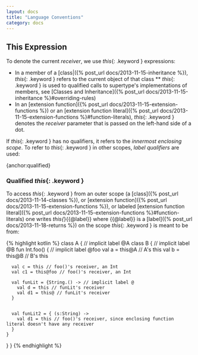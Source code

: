 ```yaml
---
layout: docs
title: "Language Conventions"
category: docs
---
```



## This Expression

To denote the current _receiver_, we use *this*{: .keyword } expressions:
* In a member of a [class|({% post_url docs/2013-11-15-inheritance %}), *this*{: .keyword } refers to the current object of that class
** *this*{: .keyword } is used to qualified calls to supertype's implementations of members, see [Classes and Inheritance]({% post_url docs/2013-11-15-inheritance %}#overriding-rules)
* In an [extension function]({% post_url docs/2013-11-15-extension-functions %}) or an [extension function literal]({% post_url docs/2013-11-15-extension-functions %}#function-literals), *this*{: .keyword } denotes the _receiver_ parameter that is passed on the left-hand side of a dot.

If *this*{: .keyword } has no qualifiers, it refers to the _innermost enclosing scope_. To refer to *this*{: .keyword } in other scopes, _label qualifiers_ are used:

{anchor:qualified}

### Qualified *this*{: .keyword }

To access *this*{: .keyword } from an outer scope (a [class]({% post_url docs/2013-11-14-classes %}), or [extension function]({% post_url docs/2013-11-15-extension-functions %}), or labeled [extension function literal]({% post_url docs/2013-11-15-extension-functions %}#function-literals) one writes *this{*}{{@label}} where {{@label}} is a [label]({% post_url docs/2013-11-18-returns %})
on the scope *this*{: .keyword } is meant to be from:

{% highlight kotlin %}
class A { // implicit label @A
  class B { // implicit label @B
    fun Int.foo() { // implicit label @foo
      val a = this@A // A's this
      val b = this@B // B's this

      val c = this // foo()'s receiver, an Int
      val c1 = this@foo // foo()'s receiver, an Int

      val funLit = {String.() -> // implicit label @
        val d = this // funLit's receiver
        val d1 = this@ // funLit's receiver
      }


      val funLit2 = { (s:String) ->
        val d1 = this // foo()'s receiver, since enclosing function literal doesn't have any receiver
      }
    }
  }
}
{% endhighlight %}
